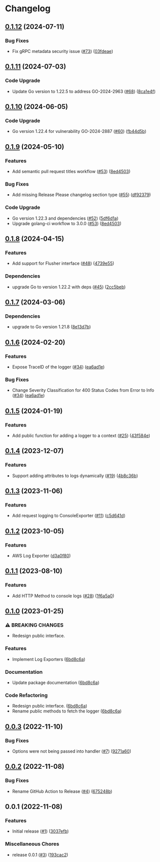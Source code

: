 # Changelog

## [0.1.12](https://github.com/cccteam/logger/compare/v0.1.11...v0.1.12) (2024-07-11)


### Bug Fixes

* Fix gRPC metadata security issue ([#73](https://github.com/cccteam/logger/issues/73)) ([03fdeae](https://github.com/cccteam/logger/commit/03fdeaea3c40c1973bb84b74abe38fd5eef23e0c))

## [0.1.11](https://github.com/cccteam/logger/compare/v0.1.10...v0.1.11) (2024-07-03)


### Code Upgrade

* Update Go version to 1.22.5 to address GO-2024-2963 ([#68](https://github.com/cccteam/logger/issues/68)) ([8ca1e4f](https://github.com/cccteam/logger/commit/8ca1e4ff5ea69999d580c4a94d3a4ccedf6a3b95))

## [0.1.10](https://github.com/cccteam/logger/compare/v0.1.9...v0.1.10) (2024-06-05)


### Code Upgrade

* Go version 1.22.4 for vulnerability GO-2024-2887 ([#60](https://github.com/cccteam/logger/issues/60)) ([fb44d5b](https://github.com/cccteam/logger/commit/fb44d5b96845e6b2698aeae886ec1481c7e9a49c))

## [0.1.9](https://github.com/cccteam/logger/compare/v0.1.8...v0.1.9) (2024-05-10)


### Features

* Add semantic pull request titles workflow ([#53](https://github.com/cccteam/logger/issues/53)) ([8ed4503](https://github.com/cccteam/logger/commit/8ed45030d7788556fb7d337b6b3b7468c41fdbf3))


### Bug Fixes

* Add missing Release Please changelog section type ([#55](https://github.com/cccteam/logger/issues/55)) ([df92379](https://github.com/cccteam/logger/commit/df92379050960e4fd3ccfffc64ba7b91b1420a0e))


### Code Upgrade

* Go version 1.22.3 and dependencies ([#52](https://github.com/cccteam/logger/issues/52)) ([5df6d1a](https://github.com/cccteam/logger/commit/5df6d1aadd44e783208c504c1bfda447f0c703fc))
* Upgrade golang-ci workflow to 3.0.0 ([#53](https://github.com/cccteam/logger/issues/53)) ([8ed4503](https://github.com/cccteam/logger/commit/8ed45030d7788556fb7d337b6b3b7468c41fdbf3))

## [0.1.8](https://github.com/cccteam/logger/compare/v0.1.7...v0.1.8) (2024-04-15)


### Features

* Add support for Flusher interface ([#48](https://github.com/cccteam/logger/issues/48)) ([4739e55](https://github.com/cccteam/logger/commit/4739e555078f538fc50b71b8de90093bbaaddaee))


### Dependencies

* upgrade Go to version 1.22.2 with deps ([#45](https://github.com/cccteam/logger/issues/45)) ([2cc5beb](https://github.com/cccteam/logger/commit/2cc5beb85c131c547b4b8670bf77d62d1f2f0d7c))

## [0.1.7](https://github.com/cccteam/logger/compare/v0.1.6...v0.1.7) (2024-03-06)


### Dependencies

* upgrade to Go version 1.21.8 ([8e13d7b](https://github.com/cccteam/logger/commit/8e13d7b8dcc8a3a74f34dac3e55fb07de467bb5a))

## [0.1.6](https://github.com/cccteam/logger/compare/v0.1.5...v0.1.6) (2024-02-20)


### Features

* Expose TraceID of the logger ([#34](https://github.com/cccteam/logger/issues/34)) ([ea6ad1e](https://github.com/cccteam/logger/commit/ea6ad1e18c17ba207e6d4b446c0c8b6337f62ad3))


### Bug Fixes

* Change Severity Classification for 400 Status Codes from Error to Info ([#34](https://github.com/cccteam/logger/issues/34)) ([ea6ad1e](https://github.com/cccteam/logger/commit/ea6ad1e18c17ba207e6d4b446c0c8b6337f62ad3))

## [0.1.5](https://github.com/cccteam/logger/compare/v0.1.4...v0.1.5) (2024-01-19)


### Features

* Add public function for adding a logger to a context ([#25](https://github.com/cccteam/logger/issues/25)) ([43f584e](https://github.com/cccteam/logger/commit/43f584e9b3b2e78a57abb274ff50521b23862386))

## [0.1.4](https://github.com/cccteam/logger/compare/v0.1.3...v0.1.4) (2023-12-07)


### Features

* Support adding attributes to logs dynamically ([#19](https://github.com/cccteam/logger/issues/19)) ([4b8c36b](https://github.com/cccteam/logger/commit/4b8c36bfe00f853e3b4a201378a06fbe6faf708e))

## [0.1.3](https://github.com/cccteam/logger/compare/v0.1.2...v0.1.3) (2023-11-06)


### Features

* Add request logging to ConsoleExporter ([#11](https://github.com/cccteam/logger/issues/11)) ([c5d641d](https://github.com/cccteam/logger/commit/c5d641d585f29bc3d7a115621ffb5c04160e02c9))

## [0.1.2](https://github.com/cccteam/logger/compare/v0.1.1...v0.1.2) (2023-10-05)


### Features

* AWS Log Exporter ([d3a0f80](https://github.com/cccteam/logger/commit/d3a0f80ca304d722a7689a47a12d6cca24f0dbd0))

## [0.1.1](https://github.com/jtwatson/logger/compare/v0.1.0...v0.1.1) (2023-08-10)


### Features

* Add HTTP Method to console logs ([#28](https://github.com/jtwatson/logger/issues/28)) ([1f6a5a0](https://github.com/jtwatson/logger/commit/1f6a5a0695af817137225720fe5c5f5086852b76))

## [0.1.0](https://github.com/jtwatson/logger/compare/v0.0.3...v0.1.0) (2023-01-25)


### ⚠ BREAKING CHANGES

* Redesign public interface.

### Features

* Implement Log Exporters ([6bd8c6a](https://github.com/jtwatson/logger/commit/6bd8c6a9c3f412e14db86170d6cf3a71618048f3))


### Documentation

* Update package documentation ([6bd8c6a](https://github.com/jtwatson/logger/commit/6bd8c6a9c3f412e14db86170d6cf3a71618048f3))


### Code Refactoring

* Redesign public interface. ([6bd8c6a](https://github.com/jtwatson/logger/commit/6bd8c6a9c3f412e14db86170d6cf3a71618048f3))
* Rename public methods to fetch the logger ([6bd8c6a](https://github.com/jtwatson/logger/commit/6bd8c6a9c3f412e14db86170d6cf3a71618048f3))

## [0.0.3](https://github.com/jtwatson/logger/compare/v0.0.2...v0.0.3) (2022-11-10)


### Bug Fixes

* Options were not being passed into handler ([#7](https://github.com/jtwatson/logger/issues/7)) ([9271a60](https://github.com/jtwatson/logger/commit/9271a606beb53799d69ac6a11b537d7ac2011a37))

## [0.0.2](https://github.com/jtwatson/logger/compare/v0.0.1...v0.0.2) (2022-11-08)


### Bug Fixes

* Rename GitHub Action to Release ([#4](https://github.com/jtwatson/logger/issues/4)) ([675248b](https://github.com/jtwatson/logger/commit/675248b69653749e44bfd839888ca927824f6bda))

## 0.0.1 (2022-11-08)


### Features

* Initial release ([#1](https://github.com/jtwatson/logger/issues/1)) ([3037efb](https://github.com/jtwatson/logger/commit/3037efb3c03d001a1399a8dab6de0108da701ca6))


### Miscellaneous Chores

* release 0.0.1 ([#3](https://github.com/jtwatson/logger/issues/3)) ([193cac2](https://github.com/jtwatson/logger/commit/193cac249f8f80d3bd360275d4a24391f3c6bcbb))

